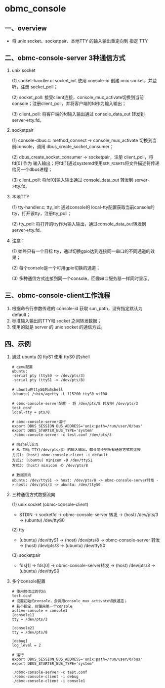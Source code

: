 # obmc_console

## 一、overview

- 将 unix socket、socketpair、本地TTY 的输入输出重定向到 指定 TTY

## 二、obmc-console-server 3种通信方式

1. unix socket

   (1) socket-handler.c: socket_init 使用 console-id 创建 unix socket，并监听，注册 socket_poll； 

   (2) socket_poll: 接受client连接，console_mux_activate切换到当前console；注册client_poll，并将客户端的fd作为输入输出；

   (3) client_poll: 将客户端的fd输入输出通过 console_data_out 转发到 server->tty.fd。

2. socketpair

   (1) console-dbus.c: method_connect -> console_mux_activate 切换到当前console，调用 dbus_create_socket_consumer；

   (2) dbus_create_socket_consumer -> socketpair，注册 client_poll，将 fd[0] 作为 输入输出；将fd[1]通过systemd使用`SCM_RIGHTS`将文件描述符传递给另一个dbus进程；

   (3) client_poll: 将fd[0]输入输出通过 console_data_out 转发到 server->tty.fd。

3. 本地TTY

   (1) tty-handler.c: tty_init 通过console的 local-tty配置获取当前console的tty，打开该tty，注册tty_poll；

   (2) tty_poll: 将打开的tty作为输入输出，通过console_data_out转发到 server->tty.fd。

4. 注意：

   (1) 始终只有一个目标 tty，通过切换gpio达到连接同一串口的不同通道的效果；

   (2) 每个console是一个可用gpio切换的通道；

   (3) 多种通信方式连接到同一个console，回像串口服务器一样同时显示。

## 三、obmc-console-client工作流程

1. 根据命令行参数传递的 console-id 获取 sun_path，没有指定默认为 default；
2. 标准输入输出的TTY和 socket 之间转发数据；
3. 使用的就是 server 的 unix socket 的通信方式。

## 四、示例

1. 通过 ubuntu 的 ttyS1 使用 ttyS0 的shell

   ```shell
   # qemu配置
   ubuntu: 
   -serial pty (ttyS0 -> /dev/pts/3)
   -serial pty (ttyS1 -> /dev/pts/8)
   
   # ubuntu在ttyS0启动shell
   (ubuntu) /sbin/agetty -L 115200 ttyS0 vt100
   
   # obmc-console-server配置 - 将 /dev/pts/8 转发到 /dev/pts/3
   test.conf
   local-tty = pts/8
   
   # obmc-console-server运行
   export DBUS_SESSION_BUS_ADDRESS='unix:path=/run/user/0/bus'
   export DBUS_STARTER_BUS_TYPE='system'
   ./obmc-console-server -c test.conf /dev/pts/3
   
   # 同shell交互
   # 从 目标 TTY(/dev/pts/3) 的输入输出，都会同步到所有通信方式的连接
   方式1: (host) obmc-console-client -i default
   方式2: (ubuntu) minicom -D /dev/ttyS1
   方式3: (host) minicom -D /dev/pts/8
   
   # 数据流向
   ubuntu: /dev/ttyS1 -> host: /dev/pts/8 -> obmc-console-server转发 -> host: /dev/pts/3 -> ubuntu: /dev/ttyS0
   ```

 2. 三种通信方式数据流向

    (1) unix socket (obmc-console-client)

    - STDIN -> socketfd -> obmc-console-server 转发 -> (host) /dev/pts/3 -> (ubuntu) /dev/ttyS0

    (2) tty

    - (ubuntu) /dev/ttyS1 -> (host) /dev/pts/8 -> obmc-console-server 转发 -> (host) /dev/pts/3 -> (ubuntu) /dev/ttyS0

    (3) socketpair

    - fds[1] -> fds[0] -> obmc-console-server转发 -> (host) /dev/pts/3 -> (ubuntu) /dev/ttyS0

 3. 多个console配置

    ```shell
    # 使用修改过的代码
    test.conf
    # 设置初始的console，会调用console_mux_activate切换通道；
    # 若不指定，则使用第一个console
    active-console = console1
    [console1]
    tty = /dev/pts/3
    
    [console2]
    tty = /dev/pts/8
    
    [debug]
    log_level = 2
    
    # 运行
    export DBUS_SESSION_BUS_ADDRESS='unix:path=/run/user/0/bus'
    export DBUS_STARTER_BUS_TYPE='system'
    
    ./obmc-console-server -c test.conf
    ./obmc-console-client -i debug
    ./obmc-console-client -i console1
    ```